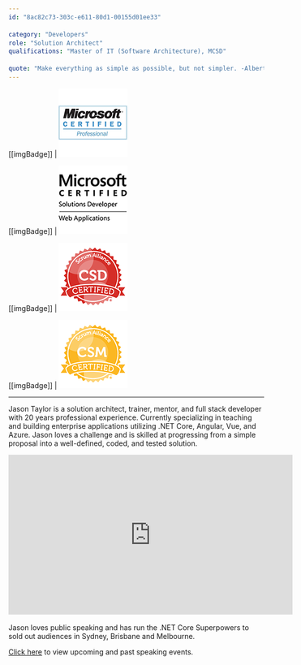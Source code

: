 ```yaml
---
id: "8ac82c73-303c-e611-80d1-00155d01ee33"

category: "Developers"
role: "Solution Architect"
qualifications: "Master of IT (Software Architecture), MCSD"

quote: "Make everything as simple as possible, but not simpler. -Albert Einstein"
---
```


[[imgBadge]]
| ![MSCProfessional.png](../badges/Certification-microsoft-professional.jpg)

[[imgBadge]]
| ![MSCWebAp.png](../badges/Certification-microsoft-developer-webapps.png)

[[imgBadge]]
| ![PSDI.png](../badges/Certification-scrumalliance-developer-1.png)

[[imgBadge]]
| ![SAI_BadgeSizes_DigitalBadging_CSM.png](../badges/Certification-scrumalliance-master.png)

---

Jason Taylor is a solution architect, trainer, mentor, and full stack developer with 20 years professional experience. Currently specializing in teaching and building enterprise applications utilizing .NET Core, Angular, Vue, and Azure. Jason loves a challenge and is skilled at progressing from a simple proposal into a well-defined, coded, and tested solution.

<iframe width="560" height="315" src="https://www.youtube.com/embed/_lwCVE_XgqI?controls=0" frameborder="0"></iframe>

Jason loves public speaking and has run the .NET Core Superpowers to sold out audiences in Sydney, Brisbane and Melbourne.

[Click here](http://www.codingflow.net/speaking/) to view upcoming and past speaking events.
